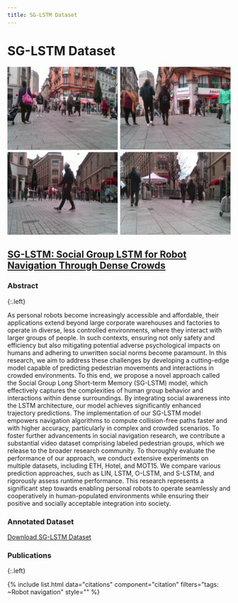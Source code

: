 ```yaml
---
title: SG-LSTM Dataset
---
```


# SG-LSTM Dataset

![affect2mm](/images/research/sg-lstm-dataset-preview.png)

## [SG-LSTM: Social Group LSTM for Robot Navigation Through Dense Crowds](https://arxiv.org/abs/2303.04320)

### Abstract
{:.left}

As personal robots become increasingly accessible and affordable, their applications extend beyond large corporate warehouses and factories to operate in diverse, less controlled environments, where they interact with larger groups of people. In such contexts, ensuring not only safety and efficiency but also mitigating potential adverse psychological impacts on humans and adhering to unwritten social norms become paramount. In this research, we aim to address these challenges by developing a cutting-edge model capable of predicting pedestrian movements and interactions in crowded environments. To this end, we propose a novel approach called the Social Group Long Short-term Memory (SG-LSTM) model, which effectively captures the complexities of human group behavior and interactions within dense surroundings. By integrating social awareness into the LSTM architecture, our model achieves significantly enhanced trajectory predictions. The implementation of our SG-LSTM model empowers navigation algorithms to compute collision-free paths faster and with higher accuracy, particularly in complex and crowded scenarios. To foster further advancements in social navigation research, we contribute a substantial video dataset comprising labeled pedestrian groups, which we release to the broader research community. To thoroughly evaluate the performance of our approach, we conduct extensive experiments on multiple datasets, including ETH, Hotel, and MOT15. We compare various prediction approaches, such as LIN, LSTM, O-LSTM, and S-LSTM, and rigorously assess runtime performance. This research represents a significant step towards enabling personal robots to operate seamlessly and cooperatively in human-populated environments while ensuring their positive and socially acceptable integration into society.

### Annotated Dataset
[Download SG-LSTM Dataset](https://www.cs.purdue.edu/homes/bhaskarr/)

### Publications
{:.left}

{%  include list.html 
    data="citations" 
    component="citation" 
    filters="tags: ~Robot navigation"
    style="" 
%}
